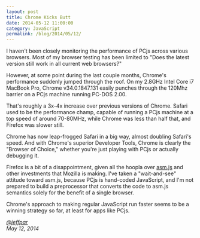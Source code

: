```yaml
---
layout: post
title: Chrome Kicks Butt
date: 2014-05-12 11:00:00
category: JavaScript
permalink: /blog/2014/05/12/
---
```


I haven't been closely monitoring the performance of PCjs across various browsers.  Most of my browser testing has
been limited to "Does the latest version still work in all current web browsers?"

However, at some point during the last couple months, Chrome's performance suddenly jumped through the roof.  On my
2.8GHz Intel Core i7 MacBook Pro, Chrome v34.0.1847.131 easily punches through the 120Mhz barrier on a PCjs machine
running PC-DOS 2.00.

That's roughly a 3x-4x increase over previous versions of Chrome.  Safari used to be the performance champ, capable
of running a PCjs machine at a top speed of around 70-80MHz, while Chrome was less than half that, and Firefox was
slower still.

Chrome has now leap-frogged Safari in a big way, almost doubling Safari's speed.  And with Chrome's superior
Developer Tools, Chrome is clearly the "Browser of Choice," whether you're just playing with PCjs or actually
debugging it.

Firefox is a bit of a disappointment, given all the hoopla over [asm.js](http://asmjs.org/) and other investments
that Mozilla is making.  I've taken a "wait-and-see" attitude toward asm.js, because PCjs is hand-coded JavaScript,
and I'm not prepared to build a preprocessor that converts the code to asm.js semantics solely for the benefit of a
single browser.

Chrome's approach to making regular JavaScript run faster seems to be a winning strategy so far, at least for apps
like PCjs.

*[@jeffpar](http://twitter.com/jeffpar)*  
*May 12, 2014*
